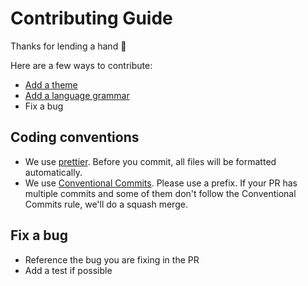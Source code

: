 # Contributing Guide

Thanks for lending a hand 👋

Here are a few ways to contribute:

- [Add a theme](../docs/themes.md#adding-theme)
- [Add a language grammar](../docs/languages.md#adding-grammar)
- Fix a bug

## Coding conventions

- We use [prettier](https://prettier.io). Before you commit, all files will be formatted automatically.
- We use [Conventional Commits](https://www.conventionalcommits.org/en/v1.0.0/). Please use a prefix. If your PR has multiple commits and some of them don't follow the Conventional Commits rule, we'll do a squash merge.

## Fix a bug

- Reference the bug you are fixing in the PR
- Add a test if possible